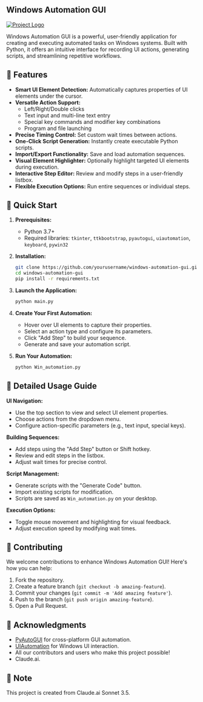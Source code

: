 ## Windows Automation GUI

[![Project Logo](path_to_logo_image.png)](path_to_logo_image.png) 

Windows Automation GUI is a powerful, user-friendly application for creating and executing automated tasks on Windows systems. Built with Python, it offers an intuitive interface for recording UI actions, generating scripts, and streamlining repetitive workflows.

## 🌟 Features

- **Smart UI Element Detection:** Automatically captures properties of UI elements under the cursor.
- **Versatile Action Support:** 
    - Left/Right/Double clicks
    - Text input and multi-line text entry
    - Special key commands and modifier key combinations
    - Program and file launching
- **Precise Timing Control:** Set custom wait times between actions.
- **One-Click Script Generation:** Instantly create executable Python scripts.
- **Import/Export Functionality:** Save and load automation sequences.
- **Visual Element Highlighter:** Optionally highlight targeted UI elements during execution.
- **Interactive Step Editor:** Review and modify steps in a user-friendly listbox.
- **Flexible Execution Options:** Run entire sequences or individual steps.

## 🚀 Quick Start

1. **Prerequisites:**
   - Python 3.7+
   - Required libraries: `tkinter`, `ttkbootstrap`, `pyautogui`, `uiautomation`, `keyboard`, `pywin32`

2. **Installation:**

   ```bash
   git clone https://github.com/yourusername/windows-automation-gui.git
   cd windows-automation-gui
   pip install -r requirements.txt
   ```

3. **Launch the Application:**

   ```python
   python main.py
   ```

4. **Create Your First Automation:**
   - Hover over UI elements to capture their properties.
   - Select an action type and configure its parameters.
   - Click "Add Step" to build your sequence.
   - Generate and save your automation script.

5. **Run Your Automation:**

   ```python
   python Win_automation.py
   ```

## 📖 Detailed Usage Guide

**UI Navigation:**

- Use the top section to view and select UI element properties.
- Choose actions from the dropdown menu.
- Configure action-specific parameters (e.g., text input, special keys).

**Building Sequences:**

- Add steps using the "Add Step" button or Shift hotkey.
- Review and edit steps in the listbox.
- Adjust wait times for precise control.

**Script Management:**

- Generate scripts with the "Generate Code" button.
- Import existing scripts for modification.
- Scripts are saved as `Win_automation.py` on your desktop.

**Execution Options:**

- Toggle mouse movement and highlighting for visual feedback.
- Adjust execution speed by modifying wait times.

## 🤝 Contributing

We welcome contributions to enhance Windows Automation GUI! Here's how you can help:

1. Fork the repository.
2. Create a feature branch (`git checkout -b amazing-feature`).
3. Commit your changes (`git commit -m 'Add amazing feature'`).
4. Push to the branch (`git push origin amazing-feature`).
5. Open a Pull Request.

## 🙏 Acknowledgments

- [PyAutoGUI](https://pyautogui.readthedocs.io/en/latest/) for cross-platform GUI automation.
- [UIAutomation](https://pywinauto.readthedocs.io/en/latest/code/pywinauto.uia_defines.html) for Windows UI interaction.
- All our contributors and users who make this project possible!
- Claude.ai.

## 📌 Note

This project is created from Claude.ai Sonnet 3.5.

